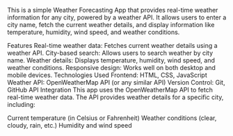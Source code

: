 This is a simple Weather Forecasting App that provides real-time weather information for any city, powered by a weather API. It allows users to enter a city name, fetch the current weather details, and display information like temperature, humidity, wind speed, and weather conditions.

Features
Real-time weather data: Fetches current weather details using a weather API.
City-based search: Allows users to search weather by city name.
Weather details: Displays temperature, humidity, wind speed, and weather conditions.
Responsive design: Works well on both desktop and mobile devices.
Technologies Used
Frontend: HTML, CSS, JavaScript
Weather API: OpenWeatherMap API (or any similar API)
Version Control: Git, GitHub
API Integration
This app uses the OpenWeatherMap API to fetch real-time weather data. The API provides weather details for a specific city, including:

Current temperature (in Celsius or Fahrenheit)
Weather conditions (clear, cloudy, rain, etc.)
Humidity and wind speed
